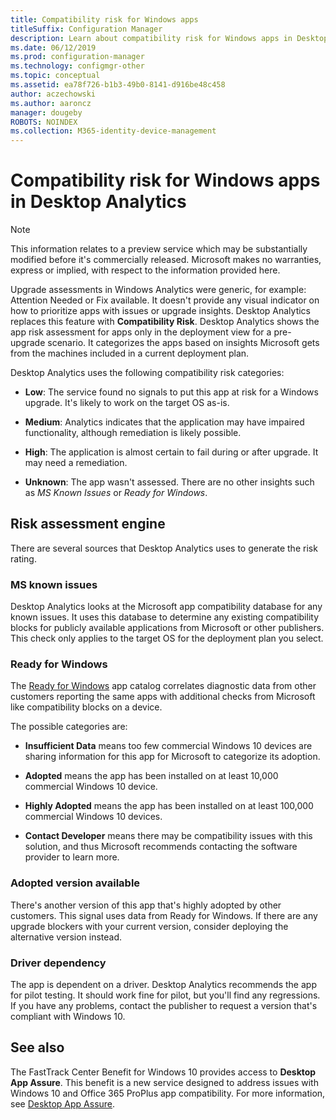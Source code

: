 ```yaml
---
title: Compatibility risk for Windows apps
titleSuffix: Configuration Manager
description: Learn about compatibility risk for Windows apps in Desktop Analytics.
ms.date: 06/12/2019
ms.prod: configuration-manager
ms.technology: configmgr-other
ms.topic: conceptual
ms.assetid: ea78f726-b1b3-49b0-8141-d916be48c458
author: aczechowski
ms.author: aaroncz
manager: dougeby
ROBOTS: NOINDEX
ms.collection: M365-identity-device-management
---
```


# Compatibility risk for Windows apps in Desktop Analytics

> [!Note]  
> This information relates to a preview service which may be substantially modified before it's commercially released. Microsoft makes no warranties, express or implied, with respect to the information provided here.  

Upgrade assessments in Windows Analytics were generic, for example: Attention Needed or Fix available. It doesn't provide any visual indicator on how to prioritize apps with issues or upgrade insights. Desktop Analytics replaces this feature with **Compatibility Risk**. Desktop Analytics shows the app risk assessment for apps only in the deployment view for a pre-upgrade scenario. It categorizes the apps based on insights Microsoft gets from the machines included in a current deployment plan.

Desktop Analytics uses the following compatibility risk categories:

- **Low**: The service found no signals to put this app at risk for a Windows upgrade. It's likely to work on the target OS as-is.  

- **Medium**: Analytics indicates that the application may have impaired functionality, although remediation is likely possible.  

- **High**: The application is almost certain to fail during or after upgrade. It may need a remediation.  

- **Unknown**: The app wasn't assessed. There are no other insights such as *MS Known Issues* or *Ready for Windows*.  


## Risk assessment engine

There are several sources that Desktop Analytics uses to generate the risk rating.

### MS known issues

Desktop Analytics looks at the Microsoft app compatibility database for any known issues. It uses this database to determine any existing compatibility blocks for publicly available applications from Microsoft or other publishers. This check only applies to the target OS for the deployment plan you select.

### Ready for Windows

The [Ready for Windows](https://www.readyforwindows.com) app catalog correlates diagnostic data from other customers reporting the same apps with additional checks from Microsoft like compatibility blocks on a device.

The possible categories are:

- **Insufficient Data** means too few commercial Windows 10 devices are sharing information for this app for Microsoft to categorize its adoption.

- **Adopted** means the app has been installed on at least 10,000 commercial Windows 10 device.  

- **Highly Adopted** means the app has been installed on at least 100,000 commercial Windows 10 devices.  

- **Contact Developer** means there may be compatibility issues with this solution, and thus Microsoft recommends contacting the software provider to learn more.  

### Adopted version available

There's another version of this app that's highly adopted by other customers. This signal uses data from Ready for Windows. If there are any upgrade blockers with your current version, consider deploying the alternative version instead.

### Driver dependency

The app is dependent on a driver. Desktop Analytics recommends the app for pilot testing. It should work fine for pilot, but you'll find any regressions. If you have any problems, contact the publisher to request a version that's compliant with Windows 10.


## See also

The FastTrack Center Benefit for Windows 10 provides access to **Desktop App Assure**. This benefit is a new service designed to address issues with Windows 10 and Office 365 ProPlus app compatibility. For more information, see [Desktop App Assure](https://docs.microsoft.com/fasttrack/win-10-desktop-app-assure).
